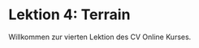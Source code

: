 <!--
author:     Leon Endris

email:      leendris@uni-koblenz.de

version:    0.0.1

language:   de

narrator:   Deutsch Female

comment:    Dies ist die vierte Lektion des
            CV Online Kurses. Hier werden 
            simple 3D Meshes in Form von Terrains
            näher erklärt.

link:       ../CSS/main.css 

script:     ../JavaScript/liaScriptCustom.js

-->

# Lektion 4: Terrain
Willkommen zur vierten Lektion des CV Online Kurses. 